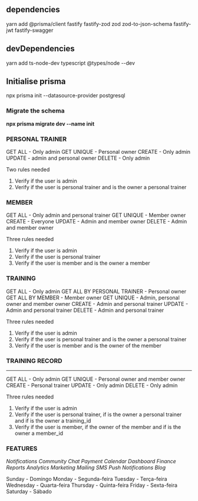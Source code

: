 ## dependencies

yarn add @prisma/client fastify fastify-zod zod zod-to-json-schema fastify-jwt fastify-swagger

## devDependencies

yarn add ts-node-dev typescript @types/node --dev

## Initialise prisma

npx prisma init --datasource-provider postgresql

### Migrate the schema

**npx prisma migrate dev --name init**

### PERSONAL TRAINER

GET ALL - Only admin
GET UNIQUE - Personal owner
CREATE - Only admin
UPDATE - admin and personal owner
DELETE - Only admin

Two rules needed

1. Verify if the user is admin
2. Verify if the user is personal trainer and is the owner a personal trainer

### MEMBER

GET ALL - Only admin and personal trainer
GET UNIQUE - Member owner
CREATE - Everyone
UPDATE - Admin and member owner
DELETE - Admin and member owner

Three rules needed

1. Verify if the user is admin
2. Verify if the user is personal trainer
3. Verify if the user is member and is the owner a member

### TRAINING

GET ALL - Only admin
GET ALL BY PERSONAL TRAINER - Personal owner
GET ALL BY MEMBER - Member owner
GET UNIQUE - Admin, personal owner and member owner
CREATE - Admin and personal trainer
UPDATE - Admin and personal trainer
DELETE - Admin and personal trainer

Three rules needed

1. Verify if the user is admin
2. Verify if the user is personal trainer and is the owner a personal trainer
3. Verify if the user is member and is the owner of the member

### TRAINING RECORD

****
GET ALL - Only admin
GET UNIQUE - Personal owner and member owner
CREATE - Personal trainer
UPDATE - Only admin
DELETE - Only admin

Three rules needed

1. Verify if the user is admin
2. Verify if the user is personal trainer, if is the owner a personal trainer and if is the owner a
   training_id
3. Verify if the user is member, if the owner of the member and if is the owner a member_id

### FEATURES

*Notifications*
*Community*
*Chat*
*Payment*
*Calendar*
*Dashboard*
*Finance*
*Reports*
*Analytics*
*Marketing*
*Mailing*
*SMS*
*Push Notifications*
*Blog*


Sunday - Domingo
Monday - Segunda-feira
Tuesday - Terça-feira
Wednesday - Quarta-feira
Thursday - Quinta-feira
Friday - Sexta-feira
Saturday - Sábado